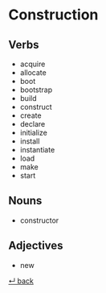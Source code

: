 # Construction

## Verbs

  - acquire
  - allocate
  - boot
  - bootstrap
  - build
  - construct
  - create
  - declare
  - initialize
  - install
  - instantiate
  - load
  - make
  - start
  
## Nouns

  - constructor

## Adjectives

  - new

[↵ back](../README.md)
